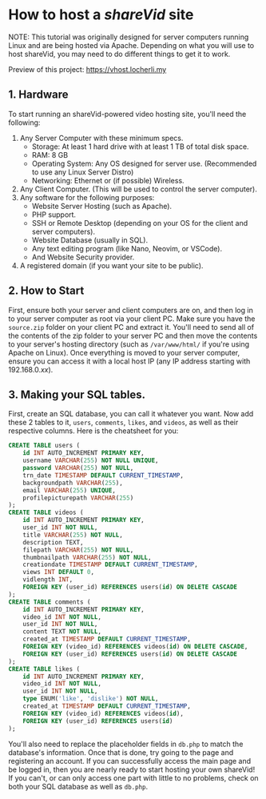 # How to host a *shareVid* site
NOTE: This tutorial was originally designed for server computers running Linux and are being hosted via Apache. Depending on what you will use to host shareVid, you may need to do different things to get it to work.

Preview of this project: https://vhost.locherli.my

## 1. Hardware
To start running an shareVid-powered video hosting site, you'll need the following:
1. Any Server Computer with these minimum specs.
    - Storage: At least 1 hard drive with at least 1 TB of total disk space.
    - RAM: 8 GB
    - Operating System: Any OS designed for server use. (Recommended to use any Linux Server Distro)
    - Networking: Ethernet or (if possible) Wireless.
2. Any Client Computer. (This will be used to control the server computer).
3. Any software for the following purposes:
    - Website Server Hosting (such as Apache).
    - PHP support.
    - SSH or Remote Desktop (depending on your OS for the client and server computers).
    - Website Database (usually in SQL).
    - Any text editing program (like Nano, Neovim, or VSCode).
    - And Website Security provider.
4. A registered domain (if you want your site to be public).
## 2. How to Start
First, ensure both your server and client computers are on, and then log in to your server computer as root via your client PC. Make sure you have the `source.zip` folder on your client PC and extract it. You'll need to send all of the contents of the zip folder to your server PC and then move the contents to your server's hosting directory (such as `/var/www/html/` if you're using Apache on Linux). Once everything is moved to your server computer, ensure you can access it with a local host IP (any IP address starting with 192.168.0.*xx*).

## 3. Making your SQL tables.
First, create an SQL database, you can call it whatever you want. Now add these 2 tables to it, `users`, `comments`, `likes`, and `videos`, as well as their respective columns. Here is the cheatsheet for you:
```sql
CREATE TABLE users (
    id INT AUTO_INCREMENT PRIMARY KEY,
    username VARCHAR(255) NOT NULL UNIQUE,
    password VARCHAR(255) NOT NULL,
    trn_date TIMESTAMP DEFAULT CURRENT_TIMESTAMP,
    backgroundpath VARCHAR(255),
    email VARCHAR(255) UNIQUE,
    profilepicturepath VARCHAR(255)
);
CREATE TABLE videos (
    id INT AUTO_INCREMENT PRIMARY KEY,
    user_id INT NOT NULL,
    title VARCHAR(255) NOT NULL,
    description TEXT,
    filepath VARCHAR(255) NOT NULL,
    thumbnailpath VARCHAR(255) NOT NULL,
    creationdate TIMESTAMP DEFAULT CURRENT_TIMESTAMP,
    views INT DEFAULT 0,
    vidlength INT,
    FOREIGN KEY (user_id) REFERENCES users(id) ON DELETE CASCADE
);
CREATE TABLE comments (
    id INT AUTO_INCREMENT PRIMARY KEY,
    video_id INT NOT NULL,
    user_id INT NOT NULL,
    content TEXT NOT NULL,
    created_at TIMESTAMP DEFAULT CURRENT_TIMESTAMP,
    FOREIGN KEY (video_id) REFERENCES videos(id) ON DELETE CASCADE,
    FOREIGN KEY (user_id) REFERENCES users(id) ON DELETE CASCADE
);
CREATE TABLE likes (
    id INT AUTO_INCREMENT PRIMARY KEY,
    video_id INT NOT NULL,
    user_id INT NOT NULL,
    type ENUM('like', 'dislike') NOT NULL,
    created_at TIMESTAMP DEFAULT CURRENT_TIMESTAMP,
    FOREIGN KEY (video_id) REFERENCES videos(id),
    FOREIGN KEY (user_id) REFERENCES users(id)
);
```
You'll also need to replace the placeholder fields in `db.php` to match the database's information. Once that is done, try going to the page and registering an account. If you can successfully access the main page and be logged in, then you are nearly ready to start hosting your own shareVid! If you can't, or can only access one part with little to no problems, check on both your SQL database as well as `db.php`.
